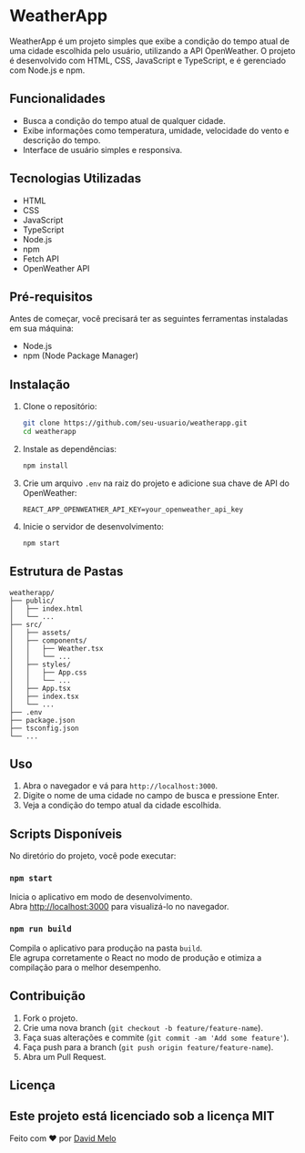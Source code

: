 # WeatherApp

WeatherApp é um projeto simples que exibe a condição do tempo atual de uma cidade escolhida pelo usuário, utilizando a API OpenWeather. O projeto é desenvolvido com HTML, CSS, JavaScript e TypeScript, e é gerenciado com Node.js e npm.

## Funcionalidades

- Busca a condição do tempo atual de qualquer cidade.
- Exibe informações como temperatura, umidade, velocidade do vento e descrição do tempo.
- Interface de usuário simples e responsiva.

## Tecnologias Utilizadas

- HTML
- CSS
- JavaScript
- TypeScript
- Node.js
- npm
- Fetch API
- OpenWeather API

## Pré-requisitos

Antes de começar, você precisará ter as seguintes ferramentas instaladas em sua máquina:

- Node.js
- npm (Node Package Manager)

## Instalação

1. Clone o repositório:

    ```bash
    git clone https://github.com/seu-usuario/weatherapp.git
    cd weatherapp
    ```

2. Instale as dependências:

    ```bash
    npm install
    ```

3. Crie um arquivo `.env` na raiz do projeto e adicione sua chave de API do OpenWeather:

    ```env
    REACT_APP_OPENWEATHER_API_KEY=your_openweather_api_key
    ```

4. Inicie o servidor de desenvolvimento:

    ```bash
    npm start
    ```

## Estrutura de Pastas

```
weatherapp/
├── public/
│   ├── index.html
│   └── ...
├── src/
│   ├── assets/
│   ├── components/
│   │   ├── Weather.tsx
│   │   └── ...
│   ├── styles/
│   │   ├── App.css
│   │   └── ...
│   ├── App.tsx
│   ├── index.tsx
│   └── ...
├── .env
├── package.json
├── tsconfig.json
└── ...
```

## Uso

1. Abra o navegador e vá para `http://localhost:3000`.
2. Digite o nome de uma cidade no campo de busca e pressione Enter.
3. Veja a condição do tempo atual da cidade escolhida.

## Scripts Disponíveis

No diretório do projeto, você pode executar:

### `npm start`

Inicia o aplicativo em modo de desenvolvimento.\
Abra [http://localhost:3000](http://localhost:3000) para visualizá-lo no navegador.

### `npm run build`

Compila o aplicativo para produção na pasta `build`.\
Ele agrupa corretamente o React no modo de produção e otimiza a compilação para o melhor desempenho.

## Contribuição

1. Fork o projeto.
2. Crie uma nova branch (`git checkout -b feature/feature-name`).
3. Faça suas alterações e commite (`git commit -am 'Add some feature'`).
4. Faça push para a branch (`git push origin feature/feature-name`).
5. Abra um Pull Request.

## Licença

Este projeto está licenciado sob a licença MIT 
---

Feito com ♥ por [David Melo](https://github.com/davidmelo84)

